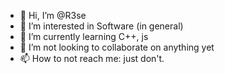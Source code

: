 - 👋 Hi, I’m @R3se
- 👀 I’m interested in Software (in general)
- 🌱 I’m currently learning C++, js
- 💞️ I’m not looking to collaborate on anything yet
- 📫 How to not reach me: just don't.

<!---
R3se/R3se is not a ✨ special ✨ repository because its `README.md` (this file) appears on your GitHub profile.
You can NOT click the Preview link to take a look at your changes.
--->
